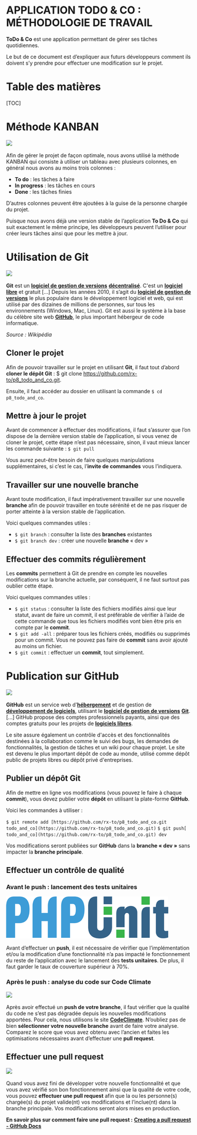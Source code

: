 ﻿# APPLICATION TODO & CO : MÉTHODOLOGIE DE TRAVAIL

**ToDo & Co** est une application permettant de gérer ses tâches quotidiennes.

Le but de ce document est d’expliquer aux futurs développeurs comment ils doivent s’y prendre pour effectuer une modification sur le projet.

# Table des matières

[TOC]

# Méthode KANBAN
![](img/kanban.png)

Afin de gérer le projet de façon optimale, nous avons utilisé la méthode KANBAN qui consiste à utiliser un tableau avec plusieurs colonnes, en général nous avons au moins trois colonnes :

- **To do** : les tâches à faire
- **In progress** : les tâches en cours
- **Done** : les tâches finies

D’autres colonnes peuvent être ajoutées à la guise de la personne chargée du projet.

Puisque nous avons déjà une version stable de l’application **To Do & Co** qui suit exactement le même principe, les développeurs peuvent l’utiliser pour créer leurs tâches ainsi que pour les mettre à jour.
# **Utilisation de Git**
![](img/git.png)

**Git** est un [**logiciel de gestion de versions**](https://fr.wikipedia.org/wiki/Logiciel_de_gestion_de_versions) [**décentralisé**](https://fr.wikipedia.org/wiki/Gestion_de_versions#Gestion_de_versions_d.C3.A9centralis.C3.A9e). C'est un [**logiciel libre**](https://fr.wikipedia.org/wiki/Logiciel_libre) et gratuit \[...] Depuis les années 2010, il s’agit du [**logiciel de gestion de versions**](https://fr.wikipedia.org/wiki/Logiciel_de_gestion_de_versions) le plus populaire dans le développement logiciel et web, qui est utilisé par des dizaines de millions de personnes, sur tous les environnements (Windows, Mac, Linux). Git est aussi le système à la base du célèbre site web [**GitHub**](https://fr.wikipedia.org/wiki/GitHub), le plus important hébergeur de code informatique.

*Source : Wikipédia*

## **Cloner le projet**
Afin de pouvoir travailler sur le projet en utilisant **Git**, il faut tout d’abord **cloner le dépôt Git** : $ git clone <https://github.com/rx-to/p8_todo_and_co.git>.

Ensuite, il faut accéder au dossier en utilisant la commande `$ cd p8_todo_and_co`.
## Mettre à jour le projet
Avant de commencer à effectuer des modifications, il faut s’assurer que l’on dispose de la dernière version stable de l’application, si vous venez de cloner le projet, cette étape n’est pas nécessaire, sinon, il vaut mieux lancer les commande suivante :
`$ git pull`

Vous aurez peut-être besoin de faire quelques manipulations supplémentaires, si c’est le cas, l’**invite de commandes** vous l’indiquera.
## Travailler sur une nouvelle branche
Avant toute modification, il faut impérativement travailler sur une nouvelle **branche** afin de pouvoir travailler en toute sérénité et de ne pas risquer de porter atteinte à la version stable de l’application.

Voici quelques commandes utiles :

- `$ git branch` : consulter la liste des **branches** existantes
- `$ git branch dev` : créer une nouvelle **branche** « dev »
## Effectuer des commits régulièrement
Les **commits** permettent à Git de prendre en compte les nouvelles modifications sur la branche actuelle, par conséquent, il ne faut surtout pas oublier cette étape.

Voici quelques commandes utiles :

- `$ git status` : consulter la liste des fichiers modifiés ainsi que leur statut, avant de faire un commit, il est préférable de vérifier à l’aide de cette commande que tous les fichiers modifiés vont bien être pris en compte par le **commit**.
- `$ git add -all` : préparer tous les fichiers créés, modifiés ou supprimés pour un commit. Vous ne pouvez pas faire de **commit** sans avoir ajouté au moins un fichier. 
- `$ git commit` : effectuer un **commit**, tout simplement.
# Publication sur GitHub
![](img/github.png)

**GitHub** est un service web d'[**hébergement**](https://fr.wikipedia.org/wiki/H%C3%A9bergeur_web) et de gestion de [**développement de logiciels**](https://fr.wikipedia.org/wiki/D%C3%A9veloppement_de_logiciel), utilisant le [**logiciel de gestion de versions**](https://fr.wikipedia.org/wiki/Logiciel_de_gestion_de_versions) [**Git**](https://fr.wikipedia.org/wiki/Git). [...] GitHub propose des comptes professionnels payants, ainsi que des comptes gratuits pour les projets de [**logiciels libres**](https://fr.wikipedia.org/wiki/Logiciels_libres).

Le site assure également un contrôle d'accès et des fonctionnalités destinées à la collaboration comme le suivi des bugs, les demandes de fonctionnalités, la gestion de tâches et un wiki pour chaque projet. Le site est devenu le plus important dépôt de code au monde, utilisé comme dépôt public de projets libres ou dépôt privé d'entreprises.
## Publier un dépôt Git
Afin de mettre en ligne vos modifications (vous pouvez le faire à chaque **commit**), vous devez publier votre **dépôt** en utilisant la plate-forme **GitHub**. 

Voici les commandes à utiliser :

`$ git remote add [https://github.com/rx-to/p8_todo_and_co.git todo_and_co](https://github.com/rx-to/p8_todo_and_co.git)`
`$ git push[ todo_and_co](https://github.com/rx-to/p8_todo_and_co.git) dev`

Vos modifications seront publiées sur **GitHub** dans la **branche « dev »** sans impacter la **branche principale**. 
## Effectuer un contrôle de qualité
### Avant le push : lancement des tests unitaires
![](img/phpunit.png)

Avant d’effectuer un **push**, il est nécessaire de vérifier que l’implémentation et/ou la modification d’une fonctionnalité n’a pas impacté le fonctionnement du reste de l’application avec le lancement des **tests unitaires**. De plus, il faut garder le taux de couverture supérieur à 70%.
### Après le push : analyse du code sur Code Climate
![](img/codeclimate.png)

Après avoir effectué un **push de votre branche**, il faut vérifier que la qualité du code ne s’est pas dégradée depuis les nouvelles modifications apportées. Pour cela, nous utilisons le site [**CodeClimate**](https://codeclimate.com). N’oubliez pas de bien **sélectionner votre nouvelle branche** avant de faire votre analyse. Comparez le score que vous avez obtenu avec l’ancien et faites les optimisations nécessaires avant d’effectuer une **pull request**.

## Effectuer une pull request
![](img/pull-request.png)

Quand vous avez fini de développer votre nouvelle fonctionnalité et que vous avez vérifié son bon fonctionnement ainsi que la qualité de votre code, vous pouvez **effectuer une pull request** afin que la ou les personne(s) chargée(s) du projet valide(nt) vos modifications et l’inclue(nt) dans la branche principale. Vos modifications seront alors mises en production.

**En savoir plus sur comment faire une pull request :** 
[**Creating a pull request - GitHub Docs**](https://docs.github.com/en/pull-requests/collaborating-with-pull-requests/proposing-changes-to-your-work-with-pull-requests/creating-a-pull-request)